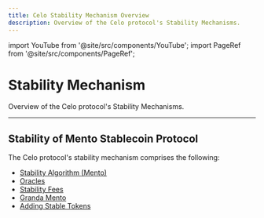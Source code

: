 ```yaml
---
title: Celo Stability Mechanism Overview
description: Overview of the Celo protocol's Stability Mechanisms.
---
```


import YouTube from '@site/src/components/YouTube';
import PageRef from '@site/src/components/PageRef';

# Stability Mechanism

Overview of the Celo protocol's Stability Mechanisms.

---

## Stability of Mento Stablecoin Protocol

<YouTube videoId="kYhDUmKuGCY"/>

The Celo protocol's stability mechanism comprises the following:

- [Stability Algorithm (Mento)](/protocol/stability/doto)
- [Oracles](/protocol/stability/oracles)
- [Stability Fees](/protocol/stability/stability-fees)
- [Granda Mento](/protocol/stability/granda-mento)
- [Adding Stable Tokens](/protocol/stability/adding-stable-assets)
